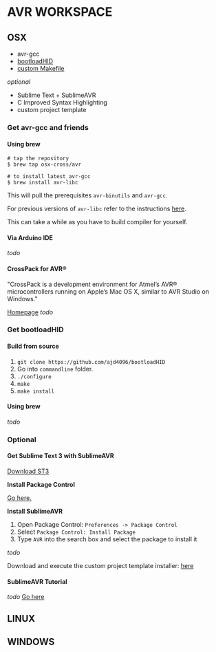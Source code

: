 # AVR WORKSPACE

## OSX
- avr-gcc
- [bootloadHID](https://github.com/ajd4096/bootloadHID)
- [custom Makefile](SublimeAVR/htw/Makefile)

*optional*

- Sublime Text + SublimeAVR
- C Improved Syntax Highlighting
- custom project template

### Get avr-gcc and friends

#### Using brew

    # tap the repository
    $ brew tap osx-cross/avr

    # to install latest avr-gcc
    $ brew install avr-libc

This will pull the prerequisites `avr-binutils` and `avr-gcc`.

For previous versions of `avr-libc` refer to the instructions [here](https://github.com/osx-cross/homebrew-avr).

This can take a while as you have to build compiler for yourself.

#### Via Arduino IDE
*todo*

#### CrossPack for AVR®
"CrossPack is a development environment for Atmel’s AVR® microcontrollers running on Apple’s Mac OS X, similar to AVR Studio on Windows."

[Homepage](https://www.obdev.at/products/crosspack/index.html)
*todo*

### Get bootloadHID

#### Build from source
1. `git clone https://github.com/ajd4096/bootloadHID`
2. Go into `commandline` folder.
3. `./configure`
4. `make`
5. `make install`


#### Using brew
*todo*

### Optional

#### Get Sublime Text 3 with SublimeAVR
[Download ST3](http://www.sublimetext.com/3)

**Install Package Control**

[Go here.](https://packagecontrol.io/installation)

**Install SublimeAVR**

1. Open Package Control: `Preferences -> Package Control`
2. Select `Package Control: Install Package`
3. Type `AVR` into the search box and select the package to install it

*todo*

Download and execute the custom project template installer: [here](todo)

#### SublimeAVR Tutorial
*todo*
[Go here](todo)

## LINUX

## WINDOWS